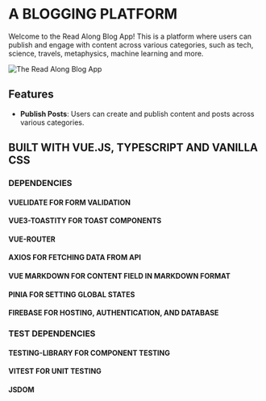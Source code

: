
# A BLOGGING PLATFORM

Welcome to the Read Along Blog App! This is a platform where users can publish and engage with content across various categories, such as tech, science, travels, metaphysics, machine learning and more.

![The Read Along Blog App](https://the-read-along-blog.firebaseapp.com/)

## Features

- **Publish Posts**: Users can create and publish content and posts across various categories.

## BUILT WITH VUE.JS, TYPESCRIPT AND VANILLA CSS

### DEPENDENCIES
#### VUELIDATE FOR FORM VALIDATION
#### VUE3-TOASTITY FOR TOAST COMPONENTS
#### VUE-ROUTER
#### AXIOS FOR FETCHING DATA FROM API
#### VUE MARKDOWN FOR CONTENT FIELD IN MARKDOWN FORMAT
#### PINIA FOR SETTING GLOBAL STATES
#### FIREBASE FOR HOSTING, AUTHENTICATION, AND DATABASE

### TEST DEPENDENCIES 
#### TESTING-LIBRARY FOR COMPONENT TESTING
#### VITEST FOR UNIT TESTING
#### JSDOM
